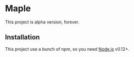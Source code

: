 # Maple 

This project is alpha version, forever.

## Installation

This project use a bunch of npm, so you need [Node.js](https://nodejs.org/) v0.12+.